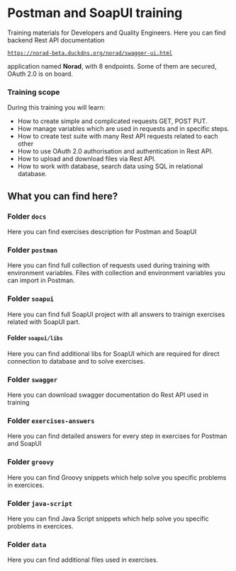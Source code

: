 # Postman and SoapUI training

Training materials for Developers and Quality Engineers. Here you can find backend Rest API documentation 

<code>https://norad-beta.duckdns.org/norad/swagger-ui.html</code>

application named <strong>Norad</strong>, with 8 endpoints. Some of them are secured, OAuth 2.0 is on board.

### Training scope

During this training you will learn:

- How to create simple and complicated requests GET, POST PUT.
- How manage variables which are used in requests and in specific steps.
- How to create test suite with many Rest API requests related to each other 
- How to use OAuth 2.0 authorisation and authentication in Rest API.
- How to upload and download files via Rest API.
- How to work with database, search data using SQL in relational database.
 

## What you can find here?

### Folder ``docs``

Here you can find exercises description for Postman and SoapUI

### Folder ``postman``

Here you can find full collection of requests used during training with environment variables. 
Files with collection and environment variables you can import in Postman.

### Folder ``soapui``

Here you can find full SoapUI project with all answers to trainign exercises related with SoapUI part. 

#### Folder ``soapui/libs``

Here you can find additional libs for SoapUI which are required for direct connection to database and to solve exercises.


### Folder ``swagger``

Here you can download swagger documentation do Rest API used in training

### Folder ``exercises-answers``

Here you can find detailed answers for every step in exercises for Postman and SoapUI

### Folder ``groovy``

Here you can find Groovy snippets which help solve you specific problems in exercices.

### Folder ``java-script``

Here you can find Java Script snippets which help solve you specific problems in exercices.

### Folder ``data``

Here you can find additional files used in exercises.

